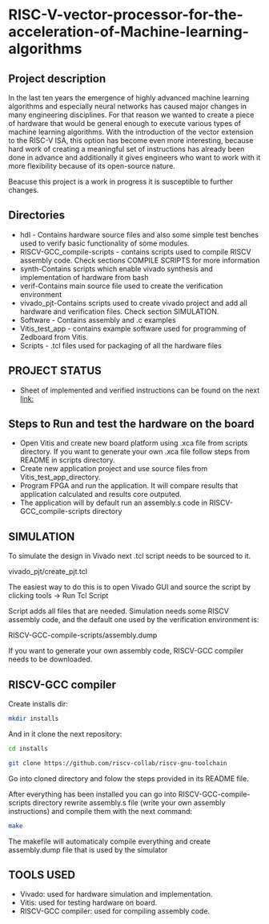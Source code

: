 # RISC-V-vector-processor-for-the-acceleration-of-Machine-learning-algorithms

## Project description

In the last ten years the emergence of highly advanced machine learning algorithms
and especially neural networks has caused major changes in many engineering disciplines.
For that reason we  wanted to create a piece of hardware that would be general enough
to execute various types of machine learning algorithms.
With the introduction of the vector extension to the RISC-V ISA, this option has become
even more interesting, because hard work of creating a meaningful set of instructions has
already been done in advance and additionally it gives engineers who want to work with it
more flexibility because of its open-source nature.

Beacuse this project is a work in progress it is susceptible to further changes.

## Directories
* hdl - Contains hardware source files and also some simple test benches used to verify
         basic functionality of some modules.
* RISCV-GCC_compile-scripts - contains scripts used to compile RISCV assembly code.
                               Check sections COMPILE SCRIPTS for more information
* synth-Contains scripts which enable vivado synthesis and implementation of hardware
         from bash
* verif-Contains main source file used to create the verification environment
* vivado_pjt-Contains scripts used to create vivado project and add all hardware and verification files.
              Check section SIMULATION.
* Software - Contains assembly and .c examples
* Vitis_test_app - contains example software used for programming of Zedboard from Vitis.
* Scripts - .tcl files used for packaging of all the hardware files

## PROJECT STATUS

* Sheet of implemented and verified instructions can be found on the next [link:](https://docs.google.com/spreadsheets/d/1fCqdjVGNh2V0TndOiQdK-zKLkYkHDLEMYcRyQqehwq8/edit?usp=sharing)

## Steps to Run and test the hardware on the board

* Open Vitis and create new board platform using .xca file from scripts directory. If you
  want to generate your own .xca file follow steps from README in scripts directory.
* Create new application project and use source files from Vitis_test_app_directory.
* Program FPGA and run the application. It will compare results that application calculated
  and results core outputed.
* The application will by default run an assembly.s code in RISCV-GCC_compile-scripts directory
          
## SIMULATION

To simulate the design in Vivado next .tcl script needs to be sourced to it.

  vivado_pjt/create_pjt.tcl

The easiest way to do this is to open Vivado GUI and source the script by
clicking tools -> Run Tcl Script

Script adds all files that are needed. Simulation needs some RISCV assembly code,
and the default one used by the verification environment is:

RISCV-GCC-compile-scripts/assembly.dump

If you want to generate your own assembly code, RISCV-GCC compiler needs to be downloaded.

## RISCV-GCC compiler

Create installs dir:

```bash
mkdir installs
```

And in it clone the next repository:

```bash
cd installs

git clone https://github.com/riscv-collab/riscv-gnu-toolchain
```
Go into cloned directory and folow the steps provided in its README file.

After everything has been installed you can go into RISCV-GCC-compile-scripts directory
rewrite assembly.s file (write your own assembly instructions) and compile them
with the next command:

```bash
make
```

The makefile will automaticaly compile everything and create assembly.dump file that
is used by the simulator

## TOOLS USED

* Vivado: used for hardware simulation and implementation.
* Vitis: used for testing hardware on board.
* RISCV-GCC compiler: used for compiling assembly code.






  